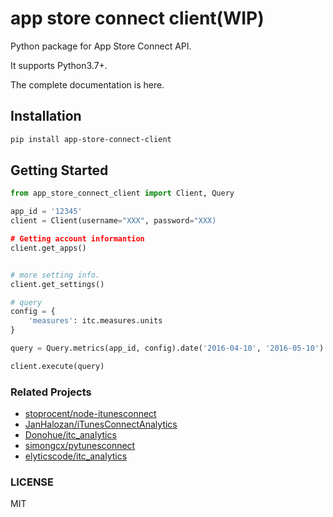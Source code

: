 # app store connect client(WIP)

Python package for App Store Connect API.

It supports Python3.7+.

The complete documentation is here.

## Installation

```bash
pip install app-store-connect-client
```

## Getting Started

```python
from app_store_connect_client import Client, Query

app_id = '12345'
client = Client(username="XXX", password="XXX)

# Getting account informantion
client.get_apps()


# more setting info.
client.get_settings() 

# query
config = {
    'measures': itc.measures.units
}

query = Query.metrics(app_id, config).date('2016-04-10', '2016-05-10')

client.execute(query)
```

### Related Projects

* [stoprocent/node-itunesconnect](https://github.com/stoprocent/node-itunesconnect)
* [JanHalozan/iTunesConnectAnalytics](https://github.com/JanHalozan/iTunesConnectAnalytics)
* [Donohue/itc_analytics](https://github.com/Donohue/itc_analytics)
* [simongcx/pytunesconnect](https://github.com/simongcx/pytunesconnect)
* [elyticscode/itc_analytics](https://github.com/elyticscode/itc_analytics)

### LICENSE

MIT